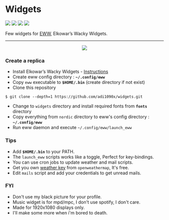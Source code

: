 <!-- EWW Widgets -->

# Widgets

<p align="left">
  <img src="https://img.shields.io/github/license/adi1090x/widgets?style=for-the-badge">
  <img src="https://img.shields.io/github/stars/adi1090x/widgets?style=for-the-badge">
  <img src="https://img.shields.io/github/issues/adi1090x/widgets?color=violet&style=for-the-badge">
  <img src="https://img.shields.io/github/forks/adi1090x/widgets?color=teal&style=for-the-badge">
</p>

<p align="left">Few widgets for <a href="https://github.com/elkowar/eww">EWW</a>, Elkowar’s Wacky Widgets.</p>

---

<p align="center">
  <img src="previews/nordic.png">
</p>

### Create a replica

- Install Elkowar’s Wacky Widgets - [Instructions](https://elkowar.github.io/eww/)
- Create eww config directory : **`~/.config/eww`**
- Copy `eww` executable to **`$HOME/.bin`** (create directory if not exist)
- Clone this repository
```
$ git clone --depth=1 https://github.com/adi1090x/widgets.git
```
- Change to `widgets` directory and install required fonts from **`fonts`** directory
- Copy everything from `nordic` directory to eww's config directory : **`~/.config/eww`**
- Run eww daemon and execute `~/.config/eww/launch_eww`

### Tips

- Add **`$HOME/.bin`** to your PATH.
- The `launch_eww` scripts works like a toggle, Perfect for key-bindings.
- You can use cron jobs to update weather and mail scripts.
- Get you own [weather key](https://openweathermap.org/api) from `openweathermap`, It's free.
- Edit `mails` script and add your credentials to get unread mails.

### FYI

- Don't use my black picture for your profile. 
- Music widget is for mpd/mpc, I don't use spotify, I don't care.
- Made for 1920x1080 displays only.
- I'll make some more when i'm bored to death.
